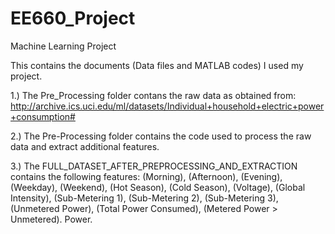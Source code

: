 # EE660_Project
Machine Learning Project

This contains the documents (Data files and MATLAB codes) I used my project.

1.) The Pre_Processing folder contans the raw data as obtained from: http://archive.ics.uci.edu/ml/datasets/Individual+household+electric+power+consumption#
 
2.) The Pre-Processing folder contains the code used to process the raw data and extract additional features.

3.) The FULL_DATASET_AFTER_PREPROCESSING_AND_EXTRACTION contains the following features: (Morning), (Afternoon), (Evening), (Weekday), (Weekend), (Hot Season), (Cold Season), (Voltage), (Global Intensity), (Sub-Metering 1), (Sub-Metering 2), (Sub-Metering 3), (Unmetered Power), (Total Power Consumed), (Metered Power > Unmetered). Power. 
